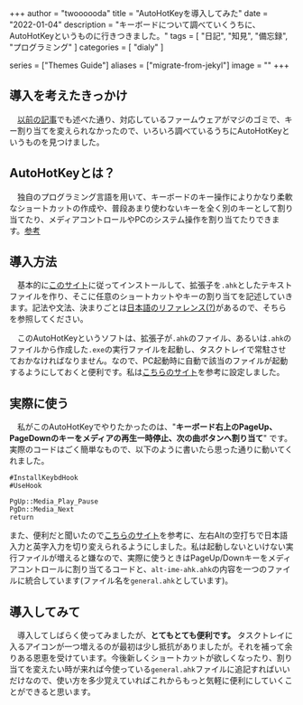 +++
author = "twoooooda"
title = "AutoHotKeyを導入してみた"
date = "2022-01-04"
description = "キーボードについて調べていくうちに、AutoHotKeyというものに行きつきました。"
tags = [
    "日記",
    "知見",
    "備忘録",
    "プログラミング"
]
categories = [
    "dialy"
]

series = ["Themes Guide"]
aliases = ["migrate-from-jekyl"]
image = ""
+++

## 導入を考えたきっかけ
　[以前の記事](https://twoooooda.github.io/p/%E7%A7%81%E3%81%AE%E8%87%AA%E4%BD%9C%E3%82%AD%E3%83%BC%E3%83%9C%E3%83%BC%E3%83%89%E5%A5%AE%E9%97%98%E8%A8%98/)でも述べた通り、対応しているファームウェアがマジのゴミで、キー割り当てを変えられなかったので、いろいろ調べているうちにAutoHotKeyというものを見つけました。  

## AutoHotKeyとは？
　独自のプログラミング言語を用いて、キーボードのキー操作によりかなり柔軟なショートカットの作成や、普段あまり使わないキーを全く別のキーとして割り当てたり、メディアコントロールやPCのシステム操作を割り当てたりできます。[参考](https://fuchiaz.com/usage-autohotkey/)


## 導入方法
　基本的に[このサイト](https://fuchiaz.com/auto-hot-key/#AutoHotkey)に従ってインストールして、拡張子を`.ahk`としたテキストファイルを作り、そこに任意のショートカットやキーの割り当てを記述していきます。記法や文法、決まりごとは[日本語のリファレンス(?)](https://so-zou.jp/software/tool/system/auto-hot-key/introduction/)があるので、そちらを参照してください。  

　このAutoHotKeyというソフトは、拡張子が`.ahk`のファイル、あるいは`.ahk`のファイルから作成した`.exe`の実行ファイルを起動し、タスクトレイで常駐させておかなければなりません。なので、PC起動時に自動で該当のファイルが起動するようにしておくと便利です。私は[こちらのサイト](https://kiryusblog.com/autohotkey-autorun/)を参考に設定しました。


## 実際に使う
　私がこのAutoHotKeyでやりたかったのは、"**キーボード右上のPageUp、PageDownのキーをメディアの再生一時停止、次の曲ボタンへ割り当て**" です。実際のコードはごく簡単なもので、以下のように書いたら思った通りに動いてくれました。

```
#InstallKeybdHook
#UseHook

PgUp::Media_Play_Pause
PgDn::Media_Next
return
```  

また、便利だと聞いたので[こちらのサイト](https://www.karakaram.com/alt-ime-on-off/)を参考に、左右Altの空打ちで日本語入力と英字入力を切り変えられるようにしました。私は起動しないといけない実行ファイルが増えると嫌なので、実際に使うときはPageUp/Downキーをメディアコントロールに割り当てるコードと、`alt-ime-ahk.ahk`の内容を一つのファイルに統合しています(ファイル名を`general.ahk`としています)。

## 導入してみて
　導入してしばらく使ってみましたが、**とてもとても便利です。** タスクトレイに入るアイコンが一つ増えるのが最初は少し抵抗がありましたが。それを補って余りある恩恵を受けています。今後新しくショートカットが欲しくなったり、割り当てを変えたい時が来れば今使っている`general.ahk`ファイルに追記すればいいだけなので、使い方を多少覚えていればこれからもっと気軽に便利にしていくことができると思います。